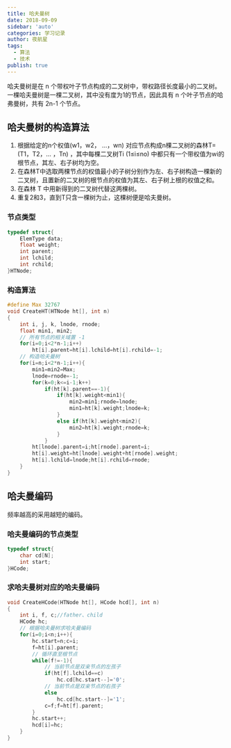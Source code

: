 ```yaml
---
title: 哈夫曼树
date: 2018-09-09
sidebar: 'auto'
categories: 学习记录
author: 夜航星
tags:
  - 算法
  - 技术
publish: true
---
```


哈夫曼树是在 n 个带权叶子节点构成的二叉树中，带权路径长度最小的二叉树。一棵哈夫曼树是一棵二叉树，其中没有度为1的节点，因此具有 n 个叶子节点的哈弗曼树，共有 2n-1 个节点。

## 哈夫曼树的构造算法

1. 根据给定的n个权值(w1，w2， …，wn) 对应节点构成n棵二叉树的森林T=(T1，T2，… ，Tn) ，其中每棵二叉树Ti (1≤i≤no) 中都只有一个带权值为wi的根节点，其左、右子树均为空。
2. 在森林T中选取两棵节点的权值最小的子树分别作为左、右子树构造一棵新的二叉树，且置新的二叉树的根节点的权值为其左、右子树上根的权值之和。
3. 在森林 T 中用新得到的二叉树代替这两棵树。
4. 重复2和3，直到T只含一棵树为止，这棵树便是哈夫曼树。

### 节点类型

```C
typedef struct{
    ElemType data;
    float weight;
    int parent;
    int lchild;
    int rchild;
}HTNode;
```

### 构造算法

```C
#define Max 32767
void CreateHT(HTNode ht[], int n)
{
    int i, j, k, lnode, rnode;
    float min1, min2;
    // 所有节点的相关域置 -1
    for(i=0;i<2*n-1;i++)
        ht[i].parent=ht[i].lchild=ht[i].rchild=-1;
    // 构造哈夫曼树
    for(i=n;i<2*n-1;i++){
        min1=min2=Max;
        lnode=rnode=-1;
        for(k=0;k<=i-1;k++)
            if(ht[k].parent==-1){
                if(ht[k].weight<min1){
                    min2=min1;rnode=lnode;
                    min1=ht[k].weight;lnode=k;
                }
                else if(ht[k].weight<min2){
                    min2=ht[k].weight;rnode=k;
                }
            }
        ht[lnode].parent=i;ht[rnode].parent=i;
        ht[i].weight=ht[lnode].weight+ht[rnode].weight;
        ht[i].lchild=lnode;ht[i].rchild=rnode;
    }
}
```

## 哈夫曼编码

频率越高的采用越短的编码。

### 哈夫曼编码的节点类型

```C
typedef struct{
    char cd[N];
    int start;
}HCode;
```

### 求哈夫曼树对应的哈夫曼编码

```C
void CreateHCode(HTNode ht[], HCode hcd[], int n)
{
    int i, f, c;//father、child
    HCode hc;
    // 根据哈夫曼树求哈夫曼编码
    for(i=0;i<n;i++){
        hc.start=n;c=i;
        f=ht[i].parent;
        // 循环直至根节点
        while(f!=-1){
            // 当前节点是双亲节点的左孩子
            if(ht[f].lchild==c)
                hc.cd[hc.start--]='0';
            // 当前节点是双亲节点的右孩子
            else
                hc.cd[hc.start--]='1';
            c=f;f=ht[f].parent;
        }
        hc.start++;
        hcd[i]=hc;
    }
}
```


